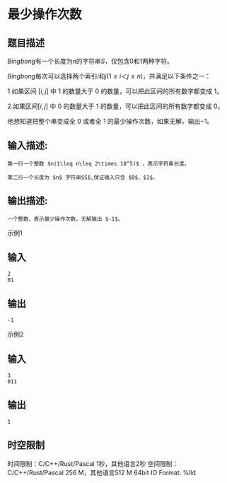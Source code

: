 # 最少操作次数

## 题目描述

$Bingbong$有一个长度为$n$的字符串$S$，仅包含$0$和$1$两种字符。  
  
$Bingbong$每次可以选择两个索引$i$和$j(1\leq i＜j\leq n)$，并满足以下条件之一：  
  
1.如果区间 $[i,j]$ 中 $1$ 的数量大于 $0$ 的数量，可以把此区间的所有数字都变成 $1$。  
  
2.如果区间$[i,j]$ 中 $0$ 的数量大于 $1$ 的数量，可以把此区间的所有数字都变成 $0$。  
  
他想知道把整个串变成全 $0$ 或者全 $1$ 的最少操作次数，如果无解，输出$-1$。

## 输入描述:
    
    
    第一行一个整数 $n(1\leq n\leq 2\times 10^5)$ ，表示字符串长度。  
      
    第二行一个长度为 $n$ 字符串$S$,保证输入只含 $0$、$1$。

## 输出描述:
    
    
    一个整数，表示最少操作次数，无解输出 $-1$。

示例1 

## 输入
    
    
    2
    01

## 输出
    
    
    -1

示例2 

## 输入
    
    
    3
    011

## 输出
    
    
    1


## 时空限制

时间限制：C/C++/Rust/Pascal 1秒，其他语言2秒
空间限制：C/C++/Rust/Pascal 256 M，其他语言512 M
64bit IO Format: %lld